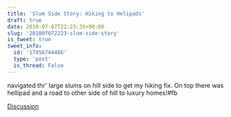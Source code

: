 ```yaml
---
title: 'Slum Side Story: Hiking to Helipads'
draft: true
date: 2010-07-07T22:23:35+00:00
slug: '201007072223-slum-side-story'
is_tweet: true
tweet_info:
  id: '17956744486'
  type: 'post'
  is_thread: False
---
```




navigated thr' large slums on hill side to get my hiking fix. On top there was hellipad and a road to other side of hill to luxury homes!#fb

[Discussion](https://x.com/sytelus/status/17956744486)
